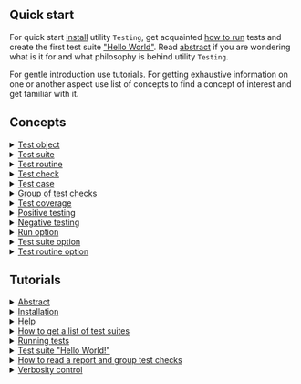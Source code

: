 ## Quick start

For quick start [install](<./tutorial/Installation.md>) utility `Testing`, get acquainted [how to run](<./tutorial/Running.md>) tests and create the first test suite ["Hello World"](<./tutorial/HelloWorld.md>). Read [abstract](<./tutorial/Abstract.md>) if you are wondering what is it for and what philosophy is behind utility `Testing`.

For gentle introduction use tutorials. For getting exhaustive information on one or another aspect use list of concepts to find a concept of interest and get familiar with it.

## Concepts

<details>
  <summary><a href="./concept/TestObject.md">
    Test object
  </a></summary>
    Test object is a system proper functioning of which is tested.
</details>

<details>
  <summary><a href="./concept/TestSuite.md">
    Test suite
  </a></summary>
    Test suite is a set of test routines and test data for testing a test object.
</details>

<details>
  <summary><a href="./concept/TestRoutine.md">
    Test routine
  </a></summary>
    Test routine is a routine ( function, method ) designed to test some aspect of a test object. A test suite includes test routines, each of which is executed independently of each other. Instructions of test routines are performed sequentially and include test checks that can be combined into test cases and can have a description.
</details>

<details>
  <summary><a href="./concept/TestCheck.md">
    Test check
  </a></summary>
    Test check is a developer's expectation regarding the behavior of the test object. Test check is expressed by some condition. It is the smallest structural unit of testing.
</details>

<details>
  <summary><a href="./concept/TestCase.md">
    Test case
  </a></summary>
 Test case or group of test checks are one or more test checks with an accompanying code combined into a logical unit to test the functionality of an aspect of a test object.
</details>

<details>
  <summary><a href="./concept/TestCase.md">
    Group of test checks
  </a></summary>
 Test case or group of test checks is one or more test checks with an accompanying code combined into a logical unit to test the functionality of an aspect of a test object.
</details>

<details>
  <summary><a href="./concept/TestCoverage.md">
    Test coverage
  </a></summary>
    Test coverage is a measure of software testing which is determined by the percentage of source code being tested.
</details>

<details>
  <summary><a href="./concept/TestCheck.md#Positive-testing">
    Positive testing
  </a></summary>
    It is a test to show the correct operation of the test object under normal conditions without errors in the input data and in the normal state.
</details>

<details>
  <summary><a href="./concept/TestCheck.md#Negative-testing">
    Negative testing
  </a></summary>
    It is a test to show the correct operation of a test object in a false input or an erroneous state.
</details>

<details>
  <summary><a href="./concept/TestOption.md#Run-option">
    Run option
  </a></summary>
    The control parameter of the testing that is passed to the run command. Run options are performed for each test suite.
</details>

<details>
  <summary><a href="./concept/TestOption.md#Test-suite-option">
    Test suite option
  </a></summary>
    The control parameter of the testing that is specified in the test suite definition. These options override the default values, and it can be overridden by the run options.
</details>

<details>
  <summary><a href="./concept/TestOption.md#Опція-тест-рутини">
    Test routine option
  </a></summary>
    The control parameter of the testing that is specified in a separate test routine.
</details>

## Tutorials

<details>
  <summary><a href="./tutorial/Abstract.md">
    Abstract
  </a></summary>
    General information about utility Testing.
</details>

<details>
  <summary><a href="./tutorial/Installation.md">
    Installation
  </a></summary>
    Installation of utility Testing.
</details>

<details>
  <summary><a href="./tutorial/Help.md">
    Help
  </a></summary>
    How to get help.
</details>

<details>
  <summary><a href="./tutorial/HelpSuitesList.md">
    How to get a list of test suites
  </a></summary>
    How to get information about test suites.
</details>

<details>
  <summary><a href="./tutorial/Running.md">
    Running tests
  </a></summary>
    How to run single file testing and group testing.
</details>

<details>
  <summary><a href="./tutorial/HelloWorld.md">
    Test suite "Hello World!"
  </a></summary>
    Creating a simple test suite.
</details>

<details>
  <summary><a href="./tutorial/Report.md">
    How to read a report and group test checks
  </a></summary>
    How to read a test report and group the test checks in groups and test case. How the test suite content is displayed in the report.
</details>

<details>
  <summary><a href="./tutorial/Verbosity.md">
    Verbosity control
  </a></summary>
    Changing the amount of output test information using the verbosity option.
</details>
<!--
<details>
  <summary><a href="./tutorial/SuiteInheritance.md">
    Test suite inheritance
  </a></summary>
    An example of how one test suites inherits another.
</details>

<details>
  <summary><a href="./tutorial/TestOptions.md">
    Advanced test options
  </a></summary>
    How to use advanced options to set up tests.
</details>
-->
